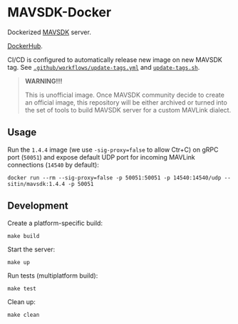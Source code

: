 MAVSDK-Docker
=============

Dockerized [MAVSDK](https://github.com/mavlink/MAVSDK) server.

[DockerHub](https://hub.docker.com/r/sitin/mavsdk).

CI/CD is configured to automatically release new image on new MAVSDK tag.
See [`.github/workflows/update-tags.yml`](.github/workflows/update-tags.yml) and [`update-tags.sh`](update-tags.sh).

> **WARNING!!!**
> 
> This is unofficial image. Once MAVSDK community decide to create an official image, this repository will be either
> archived or turned into the set of tools to build MAVSDK server for a custom MAVLink dialect.

Usage
-----

Run the `1.4.4` image (we use `-sig-proxy=false` to allow Ctr+C) on gRPC port (`50051`) and expose default UDP port for
incoming MAVLink connections (`14540` by default):

```shell
docker run --rm --sig-proxy=false -p 50051:50051 -p 14540:14540/udp -- sitin/mavsdk:1.4.4 -p 50051
```

Development
-----------

Create a platform-specific build:

```shell
make build
```

Start the server:

```shell
make up
```

Run tests (multiplatform build):

```shell
make test
```

Clean up:

```shell
make clean
```
